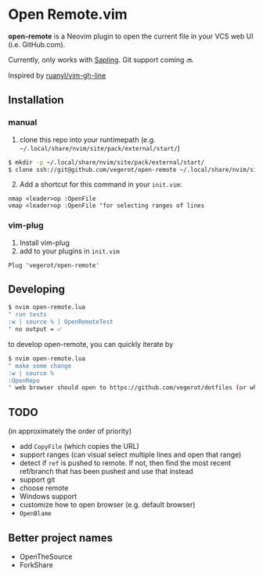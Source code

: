 # Open Remote.vim

**open-remote** is a Neovim plugin to open the current file in your VCS
    web UI (i.e. GitHub.com).

Currently, only works with [Sapling](https://github.com/facebook/sapling).  Git
support coming 🔜

Inspired by [ruanyl/vim-gh-line](https://github.com/ruanyl/vim-gh-line)

## Installation
### manual
1. clone this repo into your runtimepath (e.g. `~/.local/share/nvim/site/pack/external/start/`)

```sh
$ mkdir -p ~/.local/share/nvim/site/pack/external/start/
$ clone ssh://git@github.com/vegerot/open-remote ~/.local/share/nvim/site/pack/external/start/open-remote
```

2. Add a shortcut for this command in your `init.vim`:

```vim
nmap <leader>op :OpenFile
vmap <leader>op :OpenFile "for selecting ranges of lines
```

### vim-plug
1. Install vim-plug
2. add to your plugins in `init.vim`

```vim
Plug 'vegerot/open-remote'
```



## Developing
```sh
$ nvim open-remote.lua
" run tests
:w | source % | OpenRemoteTest
" no output = ✅
```

to develop open-remote, you can quickly iterate by
```sh
$ nvim open-remote.lua
" make some change
:w | source %
:OpenRepo
" web browser should open to https://github.com/vegerot/dotfiles (or wherever you put this file)
```

## TODO
(in approximately the order of priority)
- add `CopyFile` (which copies the URL)
- support ranges (can visual select multiple lines and open that range)
- detect if `ref` is pushed to remote.  If not, then find the most recent
  ref/branch that has been pushed and use that instead
- support git
- choose remote
- Windows support
- customize how to open browser (e.g. default browser)
- `OpenBlame`

## Better project names
- OpenTheSource
- ForkShare
